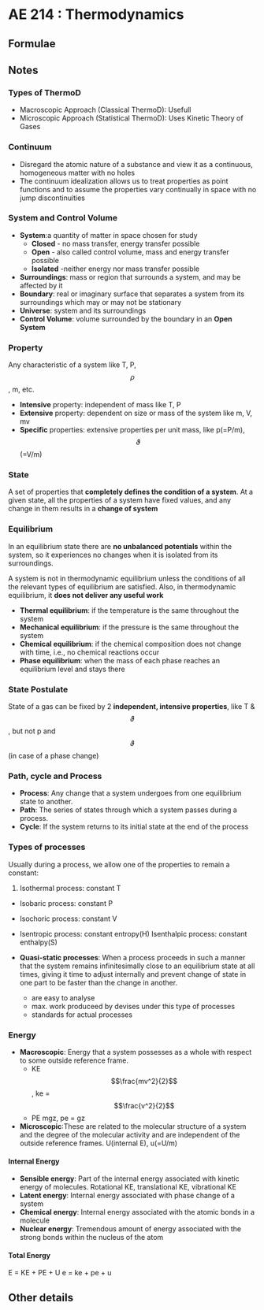 # AE 214 : Thermodynamics

## Formulae

## Notes

### Types of ThermoD

* Macroscopic Approach (Classical ThermoD): Usefull
* Microscopic Approach (Statistical ThermoD): Uses Kinetic Theory of Gases

### Continuum

* Disregard the atomic nature of a substance and view it as a continuous, homogeneous matter with no holes
* The continuum idealization allows us to treat properties as point functions and to assume the properties vary continually in space with no jump discontinuities

### System and Control Volume

* __System__:a quantity of matter in space chosen for study
    * __Closed__ - no mass transfer, energy transfer possible
    * __Open__ - also called control volume, mass and energy transfer possible
    * __Isolated__ -neither energy nor mass transfer possible
* __Surroundings__: mass or region that surrounds a system, and may be affected by it
* __Boundary__: real or imaginary surface that separates a system from its surroundings which may or may not be stationary
* __Universe__: system and its surroundings
* __Control Volume__: volume surrounded by the boundary in an __Open System__

### Property

Any characteristic of a system like T, P, $$\rho$$, m, etc.

* __Intensive__ property: independent of mass like T, P
* __Extensive__ property: dependent on size or mass of the system like m, V, mv
* __Specific__ properties: extensive properties per unit mass, like p(=P/m), $$\vartheta$$(=V/m)

### State

A set of properties that __completely defines the condition of a system__. At a given state, all the properties of a system have fixed values, and any change in them results in a __change of system__

### Equilibrium

In an equilibrium state there are __no unbalanced potentials__ within the system, so it experiences no changes when it is isolated from its surroundings.

A system is not in thermodynamic equilibrium unless the conditions of all the relevant types of equilibrium are satisfied. Also, in thermodynamic equilibrium, it __does not deliver any useful work__

* __Thermal equilibrium__: if the temperature is the same throughout the system
* __Mechanical equilibrium__: if the pressure is the same throughout the system
* __Chemical equilibrium__: if the chemical composition does not change with time, i.e., no chemical reactions occur
* __Phase equilibrium__: when the mass of each phase reaches an equilibrium level and stays there

### State Postulate

State of a gas can be fixed by 2 __independent, intensive properties__, like  T & $$\vartheta$$, but not p and $$\vartheta$$ (in case of a phase change)

### Path, cycle and Process

* __Process__: Any change that a system undergoes from one equilibrium state to another.
* __Path__: The series of states through which a system passes during a process.
* __Cycle__: If the system returns to its initial state at the end of the process

### Types of processes

Usually during a process, we allow one of the properties to remain a constant:

1. Isothermal process: constant T
* Isobaric process: constant P
* Isochoric process: constant V
* Isentropic process: constant entropy(H)
 Isenthalpic process: constant enthalpy(S)


* __Quasi-static processes__: When a process proceeds in such a manner that the system remains infinitesimally close to an equilibrium state at all times, giving it time to adjust internally and prevent change of state in one part to be faster than the change in another.
    * are easy to analyse
    * max. work produceed by devises under this type of processes
    * standards for actual processes

### Energy

* __Macroscopic__: Energy that a system possesses as a whole with respect to some outside reference frame. 
    * KE $$\frac{mv^2}{2}$$, ke = $$\frac{v^2}{2}$$
    * PE mgz, pe = gz
* __Microscopic__:These are related to the molecular structure of a system and the degree of the molecular activity and are independent of the outside reference frames. U(internal E), u(=U/m)

#### Internal Energy

* __Sensible energy__: Part of the internal energy associated with kinetic energy of molecules. Rotational KE, translational KE, vibrational KE
* __Latent energy__: Internal energy associated with phase change of a system
* __Chemical energy__: Internal energy associated with the atomic bonds in a molecule
* __Nuclear energy__: Tremendous amount of energy associated with the strong bonds within the nucleus of the atom

#### Total Energy

E = KE + PE + U
e = ke + pe + u

## Other details
